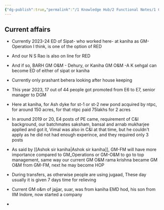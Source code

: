 ```yaml
---
{"dg-publish":true,"permalink":"/1 Knowledge Hub/2 Functional Notes/1 Career Notes/1 Career Digest/Current Affairs/Current Affairs/","noteIcon":""}
---
```


## Current affairs

- Currently 2023-24 ED of Sipat- who worked here- at kaniha as GM-Operation I think, is one of the option of RED
- And our N S Rao is also on line for RED
- And if so, BARH GM O&M - Dehury, or Kaniha GM O&M -A K sehgal can become ED of either of sipat or kaniha
- Currently only prashant behera looking after house keeping
- This year 2023, 17 out of 44 people got promoted from E6 to E7, senior manager to DGM




- Here at kaniha, for Ash dyke for st-1 or st-2 new pond acquired by ntpc, for around 150 acres, for that ntpc paid 75lakhs for 2 acres
- In around 2019 or 20, E4 posts of PE came, requirement of C&I background, our batchmates saksham, bansal and arnab mukharjee applied and got it, Vimal was also in C&I at that time, but he couldn't apply as he did not had enough experince, and they required only 3 posts
- As said by [[Ashok sir kaniha\|Ashok sir kaniha]], GM-FM will have more importance compared to GM_Operations or GM-O&M to go to top management, same way our current GM O&M rama krishna became GM O&M from GM-FM, next he may become HOP


- During transfers, as otherwise people are using jugaad, These day usually it is given 7 days time for relieving

- Current GM o&m of jajjar, suar, was from kaniha EMD hod, his son from IIM Indore, now started a company
- 